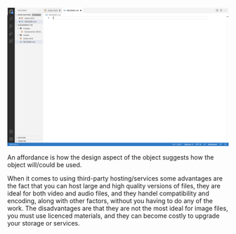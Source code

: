 ![screenshot](./Images/screenshot.jpg)

An affordance is how the design aspect of the object suggests how the object will/could be used.


When it comes to using third-party hosting/services some advantages are the fact that you can host large and high quality versions of files, they are ideal for both video and audio files, and they handel compatibility and encoding, along with other factors, without you having to do any of the work. The disadvantages are that they are not the most ideal for image files, you must use licenced materials, and they can become costly to upgrade your storage or services. 
